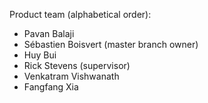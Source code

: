 
Product team (alphabetical order):

- Pavan Balaji
- Sébastien Boisvert (master branch owner)
- Huy Bui
- Rick Stevens (supervisor)
- Venkatram Vishwanath
- Fangfang Xia


